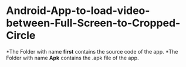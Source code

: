 # Android-App-to-load-video-between-Full-Screen-to-Cropped-Circle
*The Folder with name <b>first</b> contains the source code of the app.
*The Folder with name <b>Apk</b> contains the .apk file of the app.
